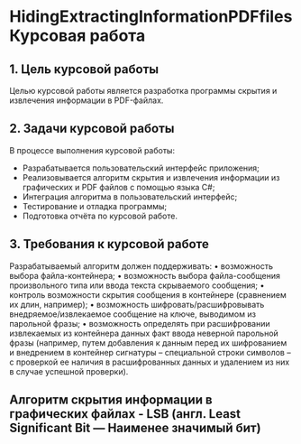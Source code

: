 # HidingExtractingInformationPDFfiles Курсовая работа

## 1.	Цель курсовой работы
Целью курсовой работы является разработка программы скрытия и извлечения информации в PDF-файлах.
## 2.	Задачи курсовой работы
В процессе выполнения курсовой работы:
-	Разрабатывается пользовательский интерфейс приложения;
-	Реализовывается алгоритм скрытия и извлечения информации из графических и PDF файлов с помощью языка C#;
-	Интеграция алгоритма в пользовательский интерфейс;
-	Тестирование и отладка программы;
- Подготовка отчёта по курсовой работе.
## 3.	Требования к курсовой работе
Разрабатываемый алгоритм должен поддерживать:
•	возможность выбора файла-контейнера;
•	возможность выбора файла-сообщения произвольного типа или ввода текста скрываемого сообщения;
•	контроль возможности скрытия сообщения в контейнере (сравнением их длин, например);
•	возможность шифровать/расшифровывать внедряемое/извлекаемое сообщение на ключе, выводимом из парольной фразы;
•	возможность определять при расшифровании извлекаемых из контейнера данных факт ввода неверной парольной фразы (например, путем добавления к данным перед их шифрованием и внедрением в контейнер сигнатуры – специальной строки символов – с проверкой ее наличия в расшифрованных данных и удалением из них в случае успешной проверки).
## Алгоритм скрытия информации в графических файлах - LSB (англ. Least Significant Bit — Наименее значимый бит)


